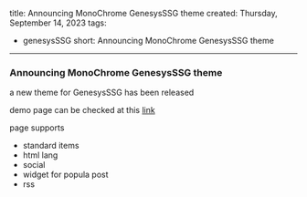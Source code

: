 title: Announcing MonoChrome GenesysSSG theme
created: Thursday, September 14, 2023
tags:
  - genesysSSG
short: Announcing MonoChrome GenesysSSG theme
---
### Announcing MonoChrome GenesysSSG theme

a new theme for GenesysSSG has been released

demo page can be checked at this [link](https://dejandjenic.github.io/GenesysSSG.Themes.Monochrome.Demo/)

page supports

* standard items
* html lang
* social
* widget for popula post
* rss